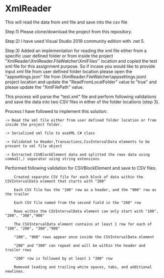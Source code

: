 # XmlReader
This will read the data from xml file and save into the csv file


Step:1) Please clone/download the project from this repository. 

Step:2) I have used Visual Studio 2019 community edition with .net 5.

Step:3) Added an implementation for reading the xml file either from a specific user defined folder or from inside the project "XmlReader\XmlReader.FileWatcher\XmlFilies\'' location and copied the test xml file for this assignment purpose. So if incase you would like to provide input xml file from user defined folder location please open the "appsettings.json" file from (XmlReader.FileWatcher\appsettings.json) project location and update the "ReadFromLocalFolder" value to "true" and please update the "XmlFilePath" value.

This process will parse the "test.xml" file and perform following validations and save the data into two CSV files in either of the folder locations (step 3). 

Process I have followed to implement this solution:

    -> Read the xml file either from user defined folder location or from inside the project folder.

    -> Serialized xml file to aseXML C# class

    -> Validated to Header,Transactions,CsvIntervalData elements to be present to xml file object

    -> Extracted CSVBlockElement data and splitted the rows data using commaI(,) separator using string extensions

Performed following validation for CSVBlockElement and save to CSV files.

        Created separate CSV file for each block of data within the CSVIntervalData element that starts with "200"

        Each CSV file has the "100" row as a header, and the "900" row as the trailer

        Each CSV file named from the second field in the "200" row

        Rows within the CSVIntervalData element can only start with "100", "200", "300","900"

        The CSVIntervalData element contains at least 1 row for each of "100", "200", "300","900"

        "100", "900" rows appear once inside the CSVIntervalData element

        "200" and "300" can repeat and will be within the header and trailer rows 

        "200" row is followed by at least 1 "300" row

        Removed leading and trailing white spaces, tabs, and additional newlines.
